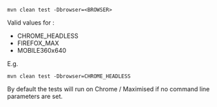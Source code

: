 ```
mvn clean test -Dbrowser=<BROWSER>
```

Valid values for <BROWSER>:
- CHROME_HEADLESS
- FIREFOX_MAX
- MOBILE360x640
  
E.g. 
```
mvn clean test -Dbrowser=CHROME_HEADLESS
```

By default the tests will run on Chrome / Maximised if no command line parameters are set.